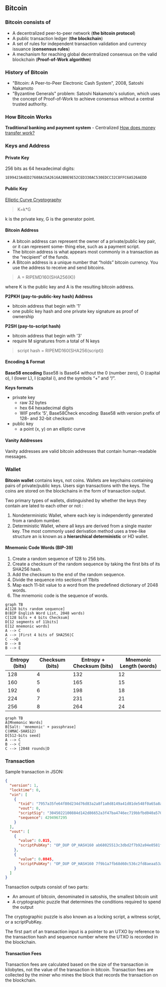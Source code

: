 ## Bitcoin

### Bitcoin consists of
 - A decentralized peer-to-peer network (**the bitcoin protocol**)
 - A public transaction ledger (**the blockchain**)
 - A set of rules for independent transaction validation and currency issuance (**consensus rules**)
 - A mechanism for reaching global decentralized consensus on the valid blockchain (**Proof-of-Work algorithm**)

### History of Bitcoin
 - "Bitcoin: A Peer-to-Peer Electronic Cash System", 2008, Satoshi Nakamoto
 - "Byzantine Generals" problem: Satoshi Nakamoto's solution, which uses the concept of Proof-of-Work to achieve consensus without a central trusted authority.

### How Bitcoin Works

**Traditional banking and payment system** - Centralized
[How does money transfer work?](https://www.quora.com/How-does-money-transfer-between-banks-and-different-countries-work)

### Keys and Address

#### Private Key
256 bits as 64 hexadecimal digits:

    1E99423A4ED27608A15A2616A2B0E9E52CED330AC530EDCC32C8FFC6A526AEDD

#### Public Key

[Elliptic Curve Cryptography](https://www.wolframalpha.com/input/?i=Elliptic%20Curve)

> K=k*G

k is the private key, G is the generator point.

#### Bitcoin Address
 - A bitcoin address can represent the owner of a private/public key pair, or it can represent some‐ thing else, such as a payment script. 
 - The bitcoin address is what appears most commonly in a transaction as the “recipient” of the funds.
 - A Bitcoin address is a unique number that “holds” bitcoin currency. You use the address to receive and send bitcoins.

> A = RIPEMD160(SHA256(K))  

where K is the public key and A is the resulting bitcoin address.

**P2PKH (pay-to-public-key hash) Address**
 - bitcoin address that begin with '1'
 - one public key hash and one private key signature as proof of ownership

**P2SH (pay-to-script hash)**
 - bitcoin address that begin with '3'
 - require M signatures from a total of N keys
> script hash = RIPEMD160(SHA256(script))

#### Encoding & Format

**Base58 encoding**
Base58 is Base64 without the 0 (number zero), O (capital o), l (lower L), I (capital i), and the symbols “+” and “/”.

**Keys formats**
 - private key
	 - raw 32 bytes
	 - hex 64 hexadecimal digits
	 - WIF prefix '5', Base58Check encoding: Base58 with version prefix of 128- and 32-bit checksum
 - public key
	 - a point (x, y) on an elliptic curve 

#### Vanity Addresses
Vanity addresses are valid bitcoin addresses that contain human-readable messages.

### Wallet

**Bitcoin wallet** contains keys, not coins. Wallets are keychains containing pairs of private/public keys. Users sign transactions with the keys. The coins are stored on the blockchains in the form of transaction output.

Two primary types of wallets, distinguished by whether the keys they contain are lated to each other or not : 
 1. Nondeterministic Wallet, where each key is independently generated from a random number.
2. Deterministic Wallet, where all keys are derived from a single master key. The most commonly used derivation method uses a tree-like structure an is known as a **hierarchical deterministic** or HD wallet.

#### Mnemonic Code Words (BIP-39)

 1. Create a random sequence of 128 to 256 bits.
 2. Create a checksum of the random sequence by taking the first bits of its SHA256 hash.
 3. Add the checksum to the end of the random sequence.
 4. Divide the sequence into sections of 11bits
 5. Map each 11-bit value to a word from the predefined dictionary of 2048 words.
 6. The mnemonic code is the sequence of words.

```mermaid
graph TB
A[128 bits random sequence]
B(BIP English Word List, 2048 words)
C[128 bits + 4 bits Checksum]
D[12 segments of 11bits]
E[12 mnemonic words]
A --> C
A --> |First 4 bits of SHA256|C
C -->D
D --> B
B --> E
```

| Entropy (bits) | Checksum (bits) | Entropy + Checksum (bits) | 	Mnemonic Length (words) |
|--|--|--|--|
| 128 | 4 | 132 | 12 |
| 160 | 5 | 165 | 15 |
| 192 | 6 | 198 | 18 |
| 224 | 7 | 231 | 21 |
| 256 | 8 | 264 | 24 |


```mermaid
graph TB
A[Mnemonic Words]
B[Salt: 'mnemonic' + passphrase]
C(HMAC-SHA512)
D[512-bits seed]
A --> C
B --> C
C --> |2048 rounds|D

```

### Transaction

Sample transaction in JSON:
```json
{
  "version": 1,
  "locktime": 0,
  "vin": [
    {
      "txid": "7957a35fe64f80d234d76d83a2a8f1a0d8149a41d81de548f0a65a8a999f6f18",
      "vout": 0,
      "scriptSig": "3045022100884d142d86652a3f47ba4746ec719bbfbd040a570b1deccbb6498c75c4ae24cb02204 b9f039ff08df09cbe9f6addac960298cad530a863ea8f53982c09db8f6e3813[ALL] 0484ecc0d46f1918b30928fa0e4ed99f16a0fb4fde0735e7ade8416ab9fe423cc5412336376789d1 72787ec3457eee41c04f4938de5cc17b4a10fa336a8d752adf",
      "sequence": 4294967295
    }
  ],
  "vout": [
    {
      "value": 0.015,
      "scriptPubKey": "OP_DUP OP_HASH160 ab68025513c3dbd2f7b92a94e0581f5d50f654e7 OP_EQUALVERIFY OP_CHECKSIG"
    },
    {
      "value": 0.0845,
      "scriptPubKey": "OP_DUP OP_HASH160 7f9b1a7fb68d60c536c2fd8aeaa53a8f3cc025a8 OP_EQUALVERIFY OP_CHECKSIG"
    }
  ]
}
```

Transaction outputs consist of two parts:

 - An amount of bitcoin, denominated in satoshis, the smallest bitcoin
   unit
 - A cryptographic puzzle that determines the conditions required
   to spend the output  

The cryptographic puzzle is also known as a locking script, a witness script, or a scriptPubKey.

The first part of an transaction input is a pointer to an UTXO by reference to the transaction hash and sequence number where the UTXO is recorded in the blockchain.

#### Transaction Fees
Transaction fees are calculated based on the size of the transaction in kilobytes, not the value of the transaction in bitcoin. Transaction fees are collected by the miner who mines the block that records the transaction on the blockchain.


<!--stackedit_data:
eyJoaXN0b3J5IjpbMTE3OTI2ODM2MCwtNTk1NzI5ODc2LDE5ND
Y0MTQ5MjgsLTEwNTgzNTQ5MjcsLTExNzg0OTU0NjUsLTEyMzU2
NzkzMzQsMTM4NTc2MDI3OSwtMTYwMTQ0NjE5MCwtMTAzNzk2OT
UyLC0xMDQ3MjMzODE1LDEyNDQ5MDc0ODIsLTEzODExMzc3MDIs
LTMwNTM3ODQ1MiwtNTIyODIyMDc2LDE0MzI2NzY5MDcsMTQ3MD
MxNjQ1MiwtMTU0MjczODY2NCwtMTE2NDUwMzc5MywtMTM0MDEx
OTQzLC0yMTI1MTUzMjQ5XX0=
-->